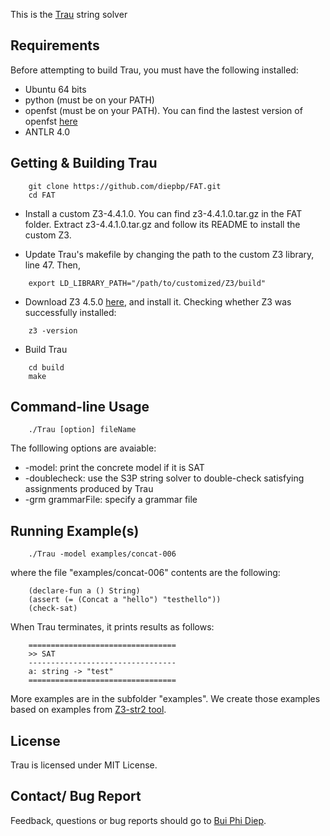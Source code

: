 This is the [Trau](http://dl.acm.org/citation.cfm?id=3062384) string solver 

Requirements
---------------------------------
Before attempting to build Trau, you must have the following installed:
- Ubuntu 64 bits 
- python (must be on your PATH)
- openfst (must be on your PATH). You can find the lastest version of openfst [here](http://www.openfst.org/twiki/bin/view/FST/FstDownload)
- ANTLR 4.0

Getting & Building Trau
---------------------------------
```
	git clone https://github.com/diepbp/FAT.git
	cd FAT	
```	
- Install a custom Z3-4.4.1.0. You can find z3-4.4.1.0.tar.gz in the FAT folder.
Extract z3-4.4.1.0.tar.gz and follow its README to install the custom Z3.

- Update Trau's makefile by changing the path to the custom Z3 library, line 47. Then,
```
	export LD_LIBRARY_PATH="/path/to/customized/Z3/build" 
```	
- Download Z3 4.5.0 [here](https://github.com/Z3Prover/z3/releases), and install it. Checking whether Z3 was successfully installed:
```
	z3 -version
```
- Build Trau
```
	cd build
	make 
```
	
Command-line Usage
---------------------------------
```
	./Trau [option] fileName
```	
The folllowing options are avaiable:
- -model: print the concrete model if it is SAT
- -doublecheck: use the S3P string solver to double-check satisfying assignments produced by Trau
- -grm grammarFile: specify a grammar file

Running Example(s)
---------------------------------
```
	./Trau -model examples/concat-006
```	
where the file "examples/concat-006" contents are the following:
```
	(declare-fun a () String)
	(assert (= (Concat a "hello") "testhello"))
	(check-sat)
```	
When Trau terminates, it prints results as follows:
```
	=================================
	>> SAT
	---------------------------------
	a: string -> "test"
	=================================
```	
More examples are in the subfolder "examples". We create those examples based on examples from [Z3-str2 tool](https://github.com/z3str/Z3-str).

License
---------------------------------

Trau is licensed under MIT License.

Contact/ Bug Report
---------------------------------

Feedback, questions or bug reports should go to [Bui Phi Diep](bui.phi-diep@it.uu.se).